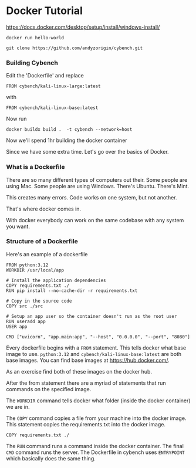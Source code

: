 # Docker Tutorial

https://docs.docker.com/desktop/setup/install/windows-install/

```
docker run hello-world
```

```
git clone https://github.com/andyzorigin/cybench.git
```

### Building Cybench
Edit the 'Dockerfile' and replace
```
FROM cybench/kali-linux-large:latest
```
with
```
FROM cybench/kali-linux-base:latest
```


Now run
```
docker buildx build .  -t cybench --network=host
```

Now we'll spend 1hr building the docker container

Since we have some extra time. Let's go over the basics of Docker.

### What is a Dockerfile

There are so many different types of computers out their. Some people are using Mac. Some people are using Windows. There's Ubuntu. There's Mint.

This creates many errors. Code works on one system, but not another.


That's where docker comes in.

With docker everybody can work on the same codebase with any system you want.


### Structure of a Dockerfile
Here's an example of a dockerfile
```
FROM python:3.12
WORKDIR /usr/local/app

# Install the application dependencies
COPY requirements.txt ./
RUN pip install --no-cache-dir -r requirements.txt

# Copy in the source code
COPY src ./src

# Setup an app user so the container doesn't run as the root user
RUN useradd app
USER app

CMD ["uvicorn", "app.main:app", "--host", "0.0.0.0", "--port", "8080"]
```

Every dockerfile begins with a `FROM` statement. This tells docker what base image to use.
`python:3.12` and `cybench/kali-linux-base:latest` are both base images.
You can find base images at https://hub.docker.com/.

As an exercise find both of these images on the docker hub.

After the from statement there are a myriad of statements that run commands on the specified image.

The `WORKDIR` command tells docker what folder (inside the docker container) we are in.

The `COPY` command copies a file from your machine into the docker image. 
This statement copies the requirements.txt into the docker image.
```
COPY requirements.txt ./
```

The `RUN` command runs a command inside the docker container.
The final `CMD` command runs the server. 
The Dockerfile in cybench uses `ENTRYPOINT` which basically does the same thing.
